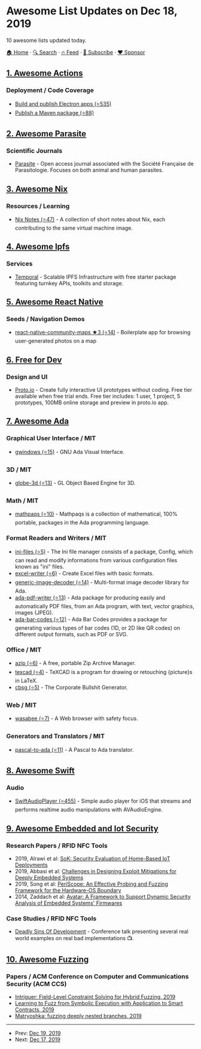 # Awesome List Updates on Dec 18, 2019

10 awesome lists updated today.

[🏠 Home](/README.md) · [🔍 Search](https://www.trackawesomelist.com/search/) · [🔥 Feed](https://www.trackawesomelist.com/rss.xml) · [📮 Subscribe](https://trackawesomelist.us17.list-manage.com/subscribe?u=d2f0117aa829c83a63ec63c2f&id=36a103854c) · [❤️  Sponsor](https://github.com/sponsors/theowenyoung)



## [1. Awesome Actions](/content/sdras/awesome-actions/README.md)

### Deployment / Code Coverage

*   [Build and publish Electron apps (⭐535)](https://github.com/samuelmeuli/action-electron-builder)
*   [Publish a Maven package (⭐88)](https://github.com/samuelmeuli/action-maven-publish)

## [2. Awesome Parasite](/content/ecohealthalliance/awesome-parasite/README.md)

### Scientific Journals

*   [Parasite](https://www.parasite-journal.org/) - Open access journal associated with the Société Française de Parasitologie. Focuses on both animal and human parasites.

## [3. Awesome Nix](/content/nix-community/awesome-nix/README.md)

### Resources / Learning

*   [Nix Notes (⭐47)](https://github.com/noteed/nix-notes) - A collection of short notes about Nix, each contributing to the same virtual machine image.

## [4. Awesome Ipfs](/content/ipfs/awesome-ipfs/README.md)

### Services

*   [Temporal](https://temporal.cloud) - Scalable IPFS Infrastructure with free starter package featuring turnkey APIs, toolkits and storage.

## [5. Awesome React Native](/content/jondot/awesome-react-native/README.md)

### Seeds / Navigation Demos

*   [react-native-community-maps ★3 (⭐14)](https://github.com/yonahforst/react-native-community-maps) - Boilerplate app for browsing user-generated photos on a map

## [6. Free for Dev](/content/ripienaar/free-for-dev/README.md)

### Design and UI

*   [Proto.io](https://www.proto.io) - Create fully interactive UI prototypes without coding. Free tier available when free trial ends. Free tier includes: 1 user, 1 project, 5 prototypes, 100MB online storage and preview in proto.io app.

## [7. Awesome Ada](/content/ohenley/awesome-ada/README.md)

### Graphical User Interface / MIT

*   [gwindows (⭐15)](https://github.com/zertovitch/gwindows) - GNU Ada Visual Interface.

### 3D / MIT

*   [globe-3d (⭐13)](https://github.com/zertovitch/globe-3d) - GL Object Based Engine for 3D.

### Math / MIT

*   [mathpaqs (⭐10)](https://github.com/zertovitch/mathpaqs) - Mathpaqs is a collection of mathematical, 100% portable, packages in the Ada programming language.

### Format Readers and Writers / MIT

*   [ini-files (⭐5)](https://github.com/zertovitch/ini-files) - The Ini file manager consists of a package, Config, which can read and modify informations from various configuration files known as "ini" files.
*   [excel-writer (⭐6)](https://github.com/zertovitch/excel-writer) - Create Excel files with basic formats.
*   [generic-image-decoder (⭐14)](https://github.com/zertovitch/gid) - Multi-format image decoder library for Ada.
*   [ada-pdf-writer (⭐13)](https://github.com/zertovitch/ada-pdf-writer) - Ada package for producing easily and automatically PDF files, from an Ada program, with text, vector graphics, images (JPEG).
*   [ada-bar-codes (⭐12)](https://github.com/zertovitch/ada-bar-codes) - Ada Bar Codes provides a package for generating various types of bar codes (1D, or 2D like QR codes) on different output formats, such as PDF or SVG.

### Office / MIT

*   [azip (⭐6)](https://github.com/zertovitch/azip) - A free, portable Zip Archive Manager.
*   [texcad (⭐4)](https://github.com/zertovitch/texcad) - TeXCAD is a program for drawing or retouching {picture}s in LaTeX.
*   [cbsg (⭐5)](https://github.com/zertovitch/cbsg) - The Corporate Bullshit Generator.

### Web / MIT

*   [wasabee (⭐7)](https://github.com/zertovitch/wasabee) - A Web browser with safety focus.

### Generators and Translators / MIT

*   [pascal-to-ada (⭐11)](https://github.com/zertovitch/pascal-to-ada) - A Pascal to Ada translator.

## [8. Awesome Swift](/content/matteocrippa/awesome-swift/README.md)

### Audio

*   [SwiftAudioPlayer (⭐455)](https://github.com/tanhakabir/SwiftAudioPlayer) - Simple audio player for iOS that streams and performs realtime audio manipulations with AVAudioEngine.

## [9. Awesome Embedded and Iot Security](/content/fkie-cad/awesome-embedded-and-iot-security/README.md)

### Research Papers / RFID NFC Tools

*   2019, Alrawi et al: [SoK: Security Evaluation of Home-Based IoT Deployments](https://alrawi.github.io/static/papers/alrawi_sok_sp19.pdf)
*   2019, Abbasi et al: [Challenges in Designing Exploit Mitigations for Deeply Embedded Systems](https://ieeexplore.ieee.org/abstract/document/8806725)
*   2019, Song et al: [PeriScope: An Effective Probing and Fuzzing Framework for the Hardware-OS Boundary](https://www.ndss-symposium.org/wp-content/uploads/2019/02/ndss2019_04A-1_Song_paper.pdf)
*   2014, Zaddach et al: [Avatar: A Framework to Support Dynamic Security Analysis of Embedded Systems' Firmwares](http://www.eurecom.fr/en/publication/4158/download/rs-publi-4158.pdf)

### Case Studies / RFID NFC Tools

*   [Deadly Sins Of Development](https://youtu.be/nXyglaY9N9w) - Conference talk presenting several real world examples on real bad implementations :tv:.

## [10. Awesome Fuzzing](/content/cpuu/awesome-fuzzing/README.md)

### Papers / ACM Conference on Computer and Communications Security (ACM CCS)

*   [Intriguer: Field-Level Constraint Solving for Hybrid Fuzzing, 2019](https://dl.acm.org/citation.cfm?id=3354249)
*   [Learning to Fuzz from Symbolic Execution with Application to Smart Contracts, 2019](https://files.sri.inf.ethz.ch/website/papers/ccs19-ilf.pdf)
*   [Matryoshka: fuzzing deeply nested branches, 2019](https://web.cs.ucdavis.edu/\~hchen/paper/chen2019matryoshka.pdf)

---

- Prev: [Dec 19, 2019](/content/2019/12/19/README.md)
- Next: [Dec 17, 2019](/content/2019/12/17/README.md)